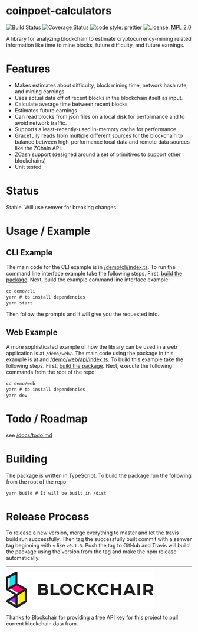 # coinpoet-calculators

[![Build Status](https://travis-ci.org/activescott/coinpoet-calculators.svg?branch=master)](https://travis-ci.org/activescott/coinpoet-calculators)
[![Coverage Status](https://coveralls.io/repos/github/activescott/coinpoet-calculators/badge.svg?branch=master)](https://coveralls.io/github/activescott/coinpoet-calculators?branch=master)
[![code style: prettier](https://img.shields.io/badge/code_style-prettier-ff69b4.svg?style=flat-square)](https://github.com/prettier/prettier)
[![License: MPL 2.0](https://img.shields.io/badge/License-MPL%202.0-brightgreen.svg)](https://opensource.org/licenses/MPL-2.0)

A library for analyzing blockchain to estimate cryptocurrency-mining related information like time to mine blocks, future difficulty, and future earnings.

# Features

- Makes estimates about difficulty, block mining time, network hash rate, and mining earnings
- Uses actual data off of recent blocks in the blockchain itself as input.
- Calculate average time between recent blocks
- Estimates future earnings
- Can read blocks from json files on a local disk for performance and to avoid network traffic.
- Supports a least-recently-used in-memory cache for performance.
- Gracefully reads from multiple different sources for the blockchain to balance between high-performance local data and remote data sources like the ZChain API.
- ZCash support (designed around a set of primitives to support other blockchains)
- Unit tested

# Status

Stable. Will use semver for breaking changes.

# Usage / Example

## CLI Example

The main code for the CLI example is in [/demo/cli/index.ts](demo/cli/index.ts). To run the command line interface example take the following steps. First, [build the package](#compiling). Next, build the example command line interface example:

    cd demo/cli
    yarn # to install dependencies
    yarn start

Then follow the prompts and it will give you the requested info.

## Web Example

A more sophisticated example of how the library can be used in a web application is at `/demo/web/`. The main code using the package in this example is at and [/demo/web/api/index.ts](demo/web/api/index.ts). To build this example take the following steps. First, [build the package](#compiling). Next, execute the following commands from the root of the repo:

    cd demo/web
    yarn # to install dependencies
    yarn dev

# Todo / Roadmap

see [/docs/todo.md](docs/todo.md)

# Building

The package is written in TypeScript. To build the package run the following from the root of the repo:

    yarn build # It will be built in /dist

# Release Process

To release a new version, merge everything to master and let the travis build run successfully. Then tag the successfully built commit with a semver tag beginning with `v` like `v0.1.3`. Push the tag to GitHub and Travis will build the package using the version from the tag and make the npm release automatically.

---

[<img src="docs/blockchair-logo.svg" alt="Blockchair Logo" width="400" />](https://blockchair.com/?from=coinpoet-calculators)

Thanks to [Blockchair](https://blockchair.com/?from=coinpoet-calculators) for providing a free API key for this project to pull current blockchain data from.
